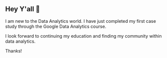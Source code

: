 ## Hey Y'all 👋

I am new to the Data Analytics world. I have just completed my first case study through the Google Data Analytics course. 

I look forward to continuing my education and finding my community within data analytics. 

Thanks!

